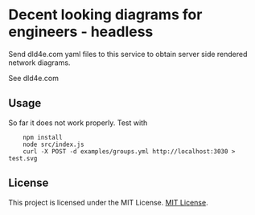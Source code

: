 # Decent looking diagrams for engineers - headless

Send dld4e.com yaml files to this service to obtain server side rendered network diagrams.

See dld4e.com

## Usage

So far it does not work properly. Test with

        npm install
        node src/index.js
        curl -X POST -d examples/groups.yml http://localhost:3030 > test.svg


## License

This project is licensed under the MIT License. [MIT License](http://www.opensource.org/licenses/MIT).